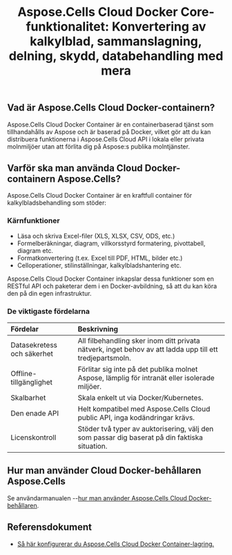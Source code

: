 ﻿---
title: "Aspose.Cells Cloud Docker Core-funktionalitet: Konvertering av kalkylblad, sammanslagning, delning, skydd, databehandling med mera"
second_title: Documen
ArticleTitle: Aspose.Cells Cloud Docker Core Functionalit
linktitle: Särdrag
type: docs
url: /sv/docker-container-features/
description: "Aspose.Cells Cloud Docker Container är en containerbaserad tjänst som tillhandahålls av Aspose och är baserad på Docker, vilket gör att du kan distribuera funktionerna i Aspose.Cells Cloud API i lokala eller privata molnmiljöer utan att förlita dig på Aspose:s publika molntjänster."
weight: 30
kwords: Excel Cloud Docker-behållare, Self-Cloud Docker-behållare, REST Docker-behållare, kalkylblad, PDF, CSV, JSON, Markdown, Docker-avbildning, Docker-behållare
---
## Vad är Aspose.Cells Cloud Docker-containern?

Aspose.Cells Cloud Docker Container är en containerbaserad tjänst som tillhandahålls av Aspose och är baserad på Docker, vilket gör att du kan distribuera funktionerna i Aspose.Cells Cloud API i lokala eller privata molnmiljöer utan att förlita dig på Aspose:s publika molntjänster.

## Varför ska man använda Cloud Docker-containern Aspose.Cells?

Aspose.Cells Cloud Docker Container är en kraftfull container för kalkylbladsbehandling som stöder:

### Kärnfunktioner

- Läsa och skriva Excel-filer (XLS, XLSX, CSV, ODS, etc.)
- Formelberäkningar, diagram, villkorsstyrd formatering, pivottabell, diagram etc.
- Formatkonvertering (t.ex. Excel till PDF, HTML, bilder etc.)
- Celloperationer, stilinställningar, kalkylbladshantering etc.

Aspose.Cells Cloud Docker Container inkapslar dessa funktioner som en RESTful API och paketerar dem i en Docker-avbildning, så att du kan köra den på din egen infrastruktur.

### De viktigaste fördelarna

| Fördelar| Beskrivning|
|:- |:- |
| Datasekretess och säkerhet| All filbehandling sker inom ditt privata nätverk, inget behov av att ladda upp till ett tredjepartsmoln.|
| Offline-tillgänglighet| Förlitar sig inte på det publika molnet Aspose, lämplig för intranät eller isolerade miljöer.|
| Skalbarhet| Skala enkelt ut via Docker/Kubernetes.|
| Den enade API| Helt kompatibel med Aspose.Cells Cloud public API, inga kodändringar krävs.|
| Licenskontroll| Stöder två typer av auktorisering, välj den som passar dig baserat på din faktiska situation.|

## Hur man använder Cloud Docker-behållaren Aspose.Cells

 Se användarmanualen --[hur man använder Aspose.Cells Cloud Docker-behållaren](https://docs.aspose.cloud/cells/docker-developer-guide/#run-asposecells-cloud-docker-container).

## Referensdokument

- [Så här konfigurerar du Aspose.Cells Cloud Docker Container-lagring.](https://docs.aspose.cloud/cells/docker/storage/)
